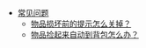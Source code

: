 - [常见问题](常见问题/)
  - [物品损坏前的提示怎么关掉？](常见问题/物品损坏前的提示怎么关掉？.md)
  - [物品捡起来自动到背包怎么办？](常见问题/物品捡起来自动到背包怎么办？.md)
